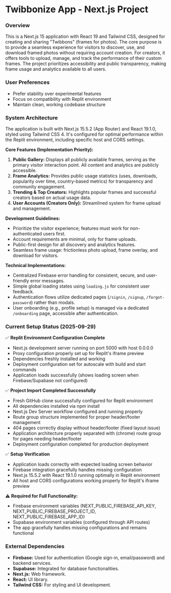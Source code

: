 # Twibbonize App - Next.js Project

### Overview
This is a Next.js 15 application with React 19 and Tailwind CSS, designed for creating and sharing "Twibbons" (frames for photos). The core purpose is to provide a seamless experience for visitors to discover, use, and download framed photos without requiring account creation. For creators, it offers tools to upload, manage, and track the performance of their custom frames. The project prioritizes accessibility and public transparency, making frame usage and analytics available to all users.

### User Preferences
- Prefer stability over experimental features
- Focus on compatibility with Replit environment
- Maintain clean, working codebase structure

### System Architecture
The application is built with Next.js 15.5.2 (App Router) and React 19.1.0, styled using Tailwind CSS 4. It's configured for optimal performance within the Replit environment, including specific host and CORS settings.

**Core Features (Implementation Priority):**
1.  **Public Gallery:** Displays all publicly available frames, serving as the primary visitor interaction point. All content and analytics are publicly accessible.
2.  **Frame Analytics:** Provides public usage statistics (uses, downloads, popularity over time, country-based metrics) for transparency and community engagement.
3.  **Trending & Top Creators:** Highlights popular frames and successful creators based on actual usage data.
4.  **User Accounts (Creators Only):** Streamlined system for frame upload and management.

**Development Guidelines:**
- Prioritize the visitor experience; features must work for non-authenticated users first.
- Account requirements are minimal, only for frame uploads.
- Public-first design for all discovery and analytics features.
- Seamless frame usage: frictionless photo upload, frame overlay, and download for visitors.

**Technical Implementations:**
- Centralized Firebase error handling for consistent, secure, and user-friendly error messages.
- Simple global loading states using `loading.js` for consistent user feedback.
- Authentication flows utilize dedicated pages (`/signin`, `/signup`, `/forgot-password`) rather than modals.
- User onboarding (e.g., profile setup) is managed via a dedicated `/onboarding` page, accessible after authentication.

### Current Setup Status (2025-09-29)
✅ **Replit Environment Configuration Complete**
- Next.js development server running on port 5000 with host 0.0.0.0
- Proxy configuration properly set up for Replit's iframe preview
- Dependencies freshly installed and working
- Deployment configuration set for autoscale with build and start commands
- Application loads successfully (shows loading screen when Firebase/Supabase not configured)

✅ **Project Import Completed Successfully**
- Fresh GitHub clone successfully configured for Replit environment
- All dependencies installed via npm install
- Next.js Dev Server workflow configured and running properly
- Route group structure implemented for proper header/footer management
- 404 pages correctly display without header/footer (fixed layout issue)
- Application architecture properly separated with (chrome) route group for pages needing header/footer
- Deployment configuration completed for production deployment

✅ **Setup Verification**
- Application loads correctly with expected loading screen behavior
- Firebase integration gracefully handles missing configuration
- Next.js 15.5.2 with React 19.1.0 running optimally in Replit environment
- All host and CORS configurations working properly for Replit's iframe preview

⚠️ **Required for Full Functionality:**
- Firebase environment variables (NEXT_PUBLIC_FIREBASE_API_KEY, NEXT_PUBLIC_FIREBASE_PROJECT_ID, NEXT_PUBLIC_FIREBASE_APP_ID)
- Supabase environment variables (configured through API routes)
- The app gracefully handles missing configurations and remains functional

### External Dependencies
- **Firebase:** Used for authentication (Google sign-in, email/password) and backend services.
- **Supabase:** Integrated for database functionalities.
- **Next.js:** Web framework.
- **React:** UI library.
- **Tailwind CSS:** For styling and UI development.